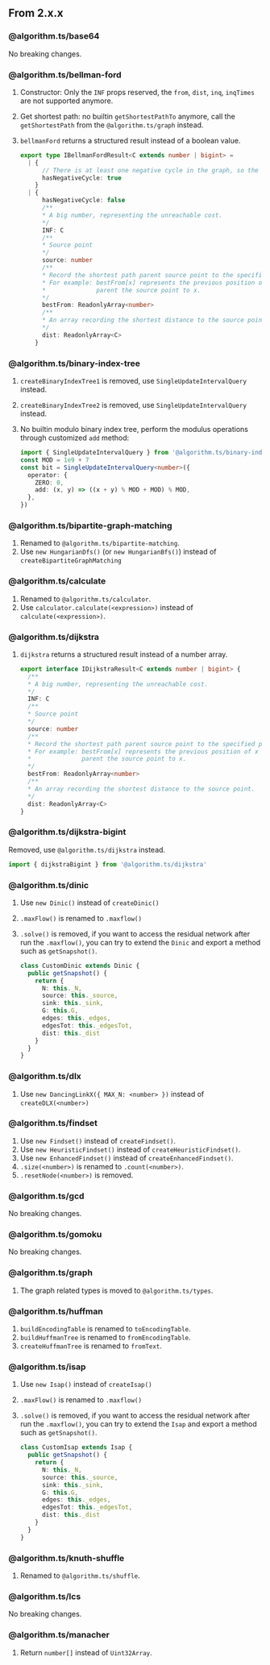 ## From 2.x.x

### @algorithm.ts/base64

No breaking changes.


### @algorithm.ts/bellman-ford

1.  Constructor: Only the `INF` props reserved, the `from`, `dist`, `inq`, `inqTimes` are not
    supported anymore.
2.  Get shortest path: no builtin `getShortestPathTo` anymore, call the `getShortestPath` from the
    `@algorithm.ts/graph` instead.
3.  `bellmanFord` returns a structured result instead of a boolean value.

    ```typescript
    export type IBellmanFordResult<C extends number | bigint> =
      | {
          // There is at least one negative cycle in the graph, so the shortest path is not existed.
          hasNegativeCycle: true
        }
      | {
          hasNegativeCycle: false
          /**
          * A big number, representing the unreachable cost.
          */
          INF: C
          /**
          * Source point
          */
          source: number
          /**
          * Record the shortest path parent source point to the specified point.
          * For example: bestFrom[x] represents the previous position of x in the shortest path
          *              parent the source point to x.
          */
          bestFrom: ReadonlyArray<number>
          /**
          * An array recording the shortest distance to the source point.
          */
          dist: ReadonlyArray<C>
        }
    ```


### @algorithm.ts/binary-index-tree

1. `createBinaryIndexTree1` is removed, use `SingleUpdateIntervalQuery` instead.
2. `createBinaryIndexTree2` is removed, use `SingleUpdateIntervalQuery` instead.
3. No builtin modulo binary index tree, perform the modulus operations through customized `add`
   method:

    ```typescript
    import { SingleUpdateIntervalQuery } from '@algorithm.ts/binary-index-tree'
    const MOD = 1e9 + 7
    const bit = SingleUpdateIntervalQuery<number>({
      operator: {
        ZERO: 0,
        add: (x, y) => ((x + y) % MOD + MOD) % MOD,
      },
    })
   ```

### @algorithm.ts/bipartite-graph-matching

1. Renamed to `@algorithm.ts/bipartite-matching`.
2. Use `new HungarianDfs()` (or `new HungarianBfs()`) instead of `createBipartiteGraphMatching`


### @algorithm.ts/calculate

1. Renamed to `@algorithm.ts/calculator`.
2. Use `calculator.calculate(<expression>)` instead of `calculate(<expression>)`.


### @algorithm.ts/dijkstra

1.  `dijkstra` returns a structured result instead of a number array.

    ```typescript
    export interface IDijkstraResult<C extends number | bigint> {
      /**
      * A big number, representing the unreachable cost.
      */
      INF: C
      /**
      * Source point
      */
      source: number
      /**
      * Record the shortest path parent source point to the specified point.
      * For example: bestFrom[x] represents the previous position of x in the shortest path
      *              parent the source point to x.
      */
      bestFrom: ReadonlyArray<number>
      /**
      * An array recording the shortest distance to the source point.
      */
      dist: ReadonlyArray<C>
    }
    ```

### @algorithm.ts/dijkstra-bigint

Removed, use `@algorithm.ts/dijkstra` instead.

```typescript
import { dijkstraBigint } from '@algorithm.ts/dijkstra'
```


### @algorithm.ts/dinic

1. Use `new Dinic()` instead of `createDinic()` 
2. `.maxFlow()` is renamed to `.maxflow()`
3. `.solve()` is removed, if you want to access the residual network after run the `.maxflow()`, 
    you can try to extend the `Dinic` and export a method such as `getSnapshot()`.

    ```typescript
    class CustomDinic extends Dinic {
      public getSnapshot() {
        return {
          N: this._N,
          source: this._source,
          sink: this._sink,
          G: this.G,
          edges: this._edges,
          edgesTot: this._edgesTot,
          dist: this._dist
        }
      }
    }
    ```

### @algorithm.ts/dlx

1. Use `new DancingLinkX({ MAX_N: <number> })` instead of `createDLX(<number>)` 


### @algorithm.ts/findset

1. Use `new Findset()` instead of `createFindset()`.
2. Use `new HeuristicFindset()` instead of `createHeuristicFindset()`.
3. Use `new EnhancedFindset()` instead of `createEnhancedFindset()`.
4. `.size(<number>)` is renamed to `.count(<number>)`.
5. `.resetNode(<number>)` is removed.


### @algorithm.ts/gcd

No breaking changes.


### @algorithm.ts/gomoku

No breaking changes.


### @algorithm.ts/graph

1. The graph related types is moved to `@algorithm.ts/types`.


### @algorithm.ts/huffman

1. `buildEncodingTable` is renamed to `toEncodingTable`.
2. `buildHuffmanTree` is renamed to `fromEncodingTable`.
3. `createHuffmanTree` is renamed to `fromText`.


### @algorithm.ts/isap

1. Use `new Isap()` instead of `createIsap()` 
2. `.maxFlow()` is renamed to `.maxflow()`
3. `.solve()` is removed, if you want to access the residual network after run the `.maxflow()`, 
    you can try to extend the `Isap` and export a method such as `getSnapshot()`.

    ```typescript
    class CustomIsap extends Isap {
      public getSnapshot() {
        return {
          N: this._N,
          source: this._source,
          sink: this._sink,
          G: this.G,
          edges: this._edges,
          edgesTot: this._edgesTot,
          dist: this._dist
        }
      }
    }
    ```


### @algorithm.ts/knuth-shuffle

1. Renamed to `@algorithm.ts/shuffle`.


### @algorithm.ts/lcs

No breaking changes.


### @algorithm.ts/manacher

1. Return `number[]` instead of `Uint32Array`.
